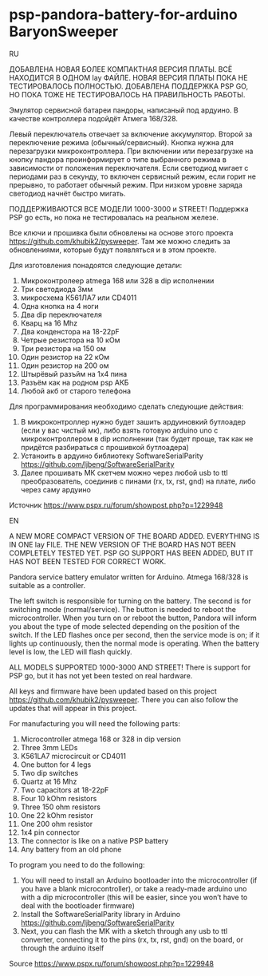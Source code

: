 # psp-pandora-battery-for-arduino BaryonSweeper

RU

ДОБАВЛЕНА НОВАЯ БОЛЕЕ КОМПАКТНАЯ ВЕРСИЯ ПЛАТЫ. ВСЁ НАХОДИТСЯ В ОДНОМ lay ФАЙЛЕ. НОВАЯ ВЕРСИЯ ПЛАТЫ ПОКА НЕ ТЕСТИРОВАЛОСЬ ПОЛНОСТЬЮ. ДОБАВЛЕНА ПОДДЕРЖКА PSP GO, НО ПОКА ТОЖЕ НЕ ТЕСТИРОВАЛОСЬ НА ПРАВИЛЬНОСТЬ РАБОТЫ.

Эмулятор сервисной батареи пандоры, написаный под ардуино. В качестве контроллера подойдёт Атмега 168/328. 

Левый переключатель отвечает за включение аккумулятор. Второй за переключение режима (обычный/сервисный). Кнопка нужна для перезагрузки микроконтроллера. При включении или перезагрузке на кнопку пандора проинформирует о типе выбранного режима в зависимости от положения переключателя. Если светодиод мигает с периодами раз в секунду, то включен сервисный режим, если горит не прерывно, то работает обычный режим. При низком уровне заряда светодиод начнёт быстро мигать.

ПОДДЕРЖИВАЮТСЯ ВСЕ МОДЕЛИ 1000-3000 и STREET! Поддержка PSP go есть, но пока не тестировалась на реальном железе. 

Все ключи и прошивка были обновлены на основе этого проекта https://github.com/khubik2/pysweeper. Там же можно следить за обновлениями, которые будут появляться и в этом проекте.

Для изготовления понадоятся следующие детали:

1) Микроконтролеер atmega 168 или 328 в dip исполнении
2) Три светодиода 3мм
3) микросхема К561ЛА7 или CD4011
4) Одна кнопка на 4 ноги
5) Два dip переключателя
6) Кварц на 16 Mhz
7) Два конденстора на 18-22pF
8) Четрые резистора на 10 кОм
9) Три резистора на 150 ом
10) Один резистор на 22 кОм
11) Один резистор на 200 ом
12) Штырёвый разъйм на 1x4 пина
13) Разъём как на родном psp АКБ
14) Любой акб от старого телефона

Для программирования необходимо сделать следующие действия:
1) В микроконтроллер нужно будет зашить ардуиновкий бутлоадер (если у вас чистый мк), либо взять готовую arduino uno с микроконтроллером в dip исполнении (так будет проще, так как не придётся разбираться с прошивкой бутлоадера)
2) Устаноить в ардуино библиотеку SoftwareSerialParity https://github.com/ljbeng/SoftwareSerialParity
3) Далее прошивать МК скетчем можно через любой usb to ttl преобразователь, соединив с пинами (rx, tx, rst, gnd) на плате, либо через саму ардуино

Источник https://www.pspx.ru/forum/showpost.php?p=1229948

EN

A NEW MORE COMPACT VERSION OF THE BOARD ADDED. EVERYTHING IS IN ONE lay FILE. THE NEW VERSION OF THE BOARD HAS NOT BEEN COMPLETELY TESTED YET. PSP GO SUPPORT HAS BEEN ADDED, BUT IT HAS NOT BEEN TESTED FOR CORRECT WORK.

Pandora service battery emulator written for Arduino. Atmega 168/328 is suitable as a controller.

The left switch is responsible for turning on the battery. The second is for switching mode (normal/service). The button is needed to reboot the microcontroller. When you turn on or reboot the button, Pandora will inform you about the type of mode selected depending on the position of the switch. If the LED flashes once per second, then the service mode is on; if it lights up continuously, then the normal mode is operating. When the battery level is low, the LED will flash quickly.

ALL MODELS SUPPORTED 1000-3000 AND STREET! There is support for PSP go, but it has not yet been tested on real hardware.

All keys and firmware have been updated based on this project https://github.com/khubik2/pysweeper. There you can also follow the updates that will appear in this project.

For manufacturing you will need the following parts:

1) Microcontroller atmega 168 or 328 in dip version
2) Three 3mm LEDs
3) K561LA7 microcircuit or CD4011
4) One button for 4 legs
5) Two dip switches
6) Quartz at 16 Mhz
7) Two capacitors at 18-22pF
8) Four 10 kOhm resistors
9) Three 150 ohm resistors
10) One 22 kOhm resistor
11) One 200 ohm resistor
12) 1x4 pin connector
13) The connector is like on a native PSP battery
14) Any battery from an old phone

To program you need to do the following:
1) You will need to install an Arduino bootloader into the microcontroller (if you have a blank microcontroller), or take a ready-made arduino uno with a dip microcontroller (this will be easier, since you won’t have to deal with the bootloader firmware)
2) Install the SoftwareSerialParity library in Arduino https://github.com/ljbeng/SoftwareSerialParity
3) Next, you can flash the MK with a sketch through any usb to ttl converter, connecting it to the pins (rx, tx, rst, gnd) on the board, or through the arduino itself

Source https://www.pspx.ru/forum/showpost.php?p=1229948
